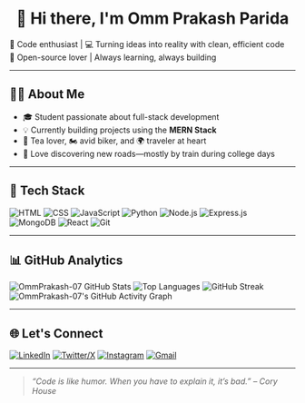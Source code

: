 <h1 align="center">👋 Hi there, I'm Omm Prakash Parida</h1>

🚀 Code enthusiast | 💻 Turning ideas into reality with clean, efficient code  
🌱 Open-source lover | Always learning, always building  

---

## 🧑‍💻 About Me

- 🎓 Student passionate about full-stack development  
- 💡 Currently building projects using the **MERN Stack**  
- 🍵 Tea lover, 🏍️ avid biker, and 🌍 traveler at heart  
- 🚂 Love discovering new roads—mostly by train during college days

---

## 💼 Tech Stack

![HTML](https://img.shields.io/badge/HTML5-E34F26?style=flat-square&logo=html5&logoColor=white)
![CSS](https://img.shields.io/badge/CSS3-1572B6?style=flat-square&logo=css3&logoColor=white)
![JavaScript](https://img.shields.io/badge/JavaScript-F7DF1E?style=flat-square&logo=javascript&logoColor=black)
![Python](https://img.shields.io/badge/Python-3776AB?style=flat-square&logo=python&logoColor=white)
![Node.js](https://img.shields.io/badge/Node.js-339933?style=flat-square&logo=nodedotjs&logoColor=white)
![Express.js](https://img.shields.io/badge/Express.js-000000?style=flat-square&logo=express&logoColor=white)
![MongoDB](https://img.shields.io/badge/MongoDB-4EA94B?style=flat-square&logo=mongodb&logoColor=white)
![React](https://img.shields.io/badge/React-20232A?style=flat-square&logo=react&logoColor=61DAFB)
![Git](https://img.shields.io/badge/Git-F05032?style=flat-square&logo=git&logoColor=white)

---

## 📊 GitHub Analytics

![OmmPrakash-07 GitHub Stats](https://github-readme-stats.vercel.app/api?username=OmmPrakash-07&show_icons=true&theme=radical)
![Top Languages](https://github-readme-stats.vercel.app/api/top-langs/?username=OmmPrakash-07&layout=compact&theme=radical)
![GitHub Streak](https://streak-stats.demolab.com?user=OmmPrakash-07&theme=radical)
![OmmPrakash-07's GitHub Activity Graph](https://github-readme-activity-graph.vercel.app/graph?username=OmmPrakash-07&theme=github-compact)

---

## 🌐 Let's Connect

[![LinkedIn](https://img.shields.io/badge/-LinkedIn-0077B5?style=flat-square&logo=linkedin&logoColor=white)](https://www.linkedin.com/in/omm-prakash-parida/)
[![Twitter/X](https://img.shields.io/badge/-X-black?style=flat-square&logo=twitter&logoColor=white)](https://x.com/Ommprakash2005/)
[![Instagram](https://img.shields.io/badge/-Instagram-E4405F?style=flat-square&logo=instagram&logoColor=white)](https://www.instagram.com/genius_omm/)
[![Gmail](https://img.shields.io/badge/-Email-D14836?style=flat-square&logo=gmail&logoColor=white)](mailto:ommprakashparida114@gmail.com)

---

> *“Code is like humor. When you have to explain it, it’s bad.” – Cory House*
